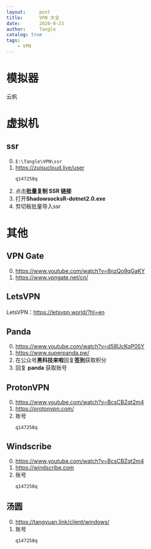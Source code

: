 ```yaml
---
layout:     post
title:      VPN 大全
date:       2020-9-23
author:     Tangle
catalog: true
tags:
    - VPN
---
```


# 模拟器

云帆

# 虚拟机

## ssr

0. `E:\Tangle\VPN\ssr`
0. <https://zuisucloud.live/user>
    ```
    q147258q
    ```
0. 点击**批量复制 SSR 链接**
0. 打开**ShadowsocksR-dotnet2.0.exe**
0. 剪切板批量导入ssr

# 其他

## VPN Gate

0. <https://www.youtube.com/watch?v=8nzQo9qGaKY>
0. <https://www.vpngate.net/cn/>

## LetsVPN

LetsVPN：<https://letsvpn.world/?hl=en>

## Panda

0. <https://www.youtube.com/watch?v=d58UcKqP05Y> 
0. <https://www.superpanda.pw/>
0. 在公众号**黑科技来啦**回复**签到**获取积分
0. 回复 **panda** 获取账号

## ProtonVPN

0. <https://www.youtube.com/watch?v=BcsCBZqt2m4>
0. <https://protonvpn.com/>
0. 账号
    ```
    q147258q
    ```
    
## Windscribe

0. <https://www.youtube.com/watch?v=BcsCBZqt2m4>
0. <https://windscribe.com>
0. 账号
    ```
    q147258q
    ```

## 汤圆

0. <https://tangyuan.link/client/windows/>
0. 账号
    ```
    q147258q
    ```
